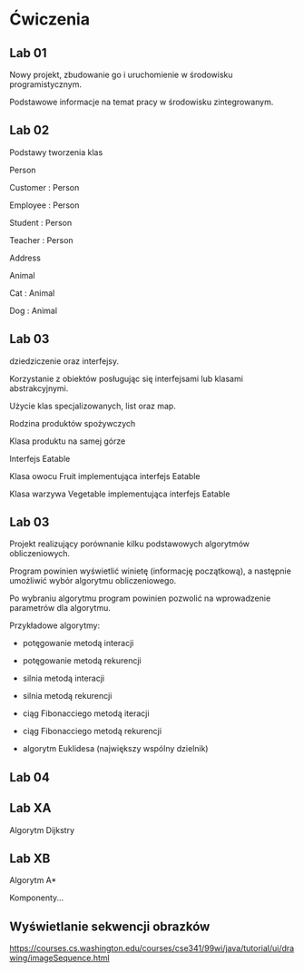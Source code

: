 Ćwiczenia
=========

Lab 01
------

Nowy projekt, zbudowanie go i uruchomienie w środowisku programistycznym.

Podstawowe informacje na temat pracy w środowisku zintegrowanym.

Lab 02
------

Podstawy tworzenia klas

Person


Customer : Person

Employee : Person


Student : Person

Teacher : Person


Address


Animal

Cat : Animal

Dog : Animal





Lab 03
------

dziedziczenie oraz interfejsy.

Korzystanie z obiektów posługując się interfejsami lub klasami abstrakcyjnymi.

Użycie klas specjalizowanych, list oraz map.

Rodzina produktów spożywczych

Klasa produktu na samej górze

Interfejs Eatable

Klasa owocu Fruit implementująca interfejs Eatable

Klasa warzywa Vegetable implementująca interfejs Eatable



Lab 03
------

Projekt realizujący porównanie kilku podstawowych algorytmów obliczeniowych.

Program powinien wyświetlić winietę (informację początkową), a następnie umożliwić wybór algorytmu obliczeniowego.

Po wybraniu algorytmu program powinien pozwolić na wprowadzenie parametrów dla algorytmu.

Przykładowe algorytmy:

 - potęgowanie metodą interacji

 - potęgowanie metodą rekurencji

 - silnia metodą interacji

 - silnia metodą rekurencji

 - ciąg Fibonacciego metodą iteracji

 - ciąg Fibonacciego metodą rekurencji

 - algorytm Euklidesa (największy wspólny dzielnik)

Lab 04
------


Lab XA
------

Algorytm Dijkstry

Lab XB
------

Algorytm A*

Komponenty...

Wyświetlanie sekwencji obrazków
-------------------------------

https://courses.cs.washington.edu/courses/cse341/99wi/java/tutorial/ui/drawing/imageSequence.html
